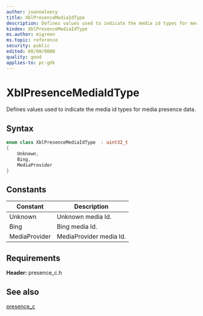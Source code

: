 ```yaml
---
author: joannaleecy
title: XblPresenceMediaIdType
description: Defines values used to indicate the media id types for media presence data.
kindex: XblPresenceMediaIdType
ms.author: migreen
ms.topic: reference
security: public
edited: 00/00/0000
quality: good
applies-to: pc-gdk
---
```


# XblPresenceMediaIdType  

Defines values used to indicate the media id types for media presence data.    

## Syntax  
  
```cpp
enum class XblPresenceMediaIdType  : uint32_t  
{  
    Unknown,  
    Bing,  
    MediaProvider  
}  
```  
  
## Constants  
  
| Constant | Description |
| --- | --- |
| Unknown | Unknown media Id. |  
| Bing | Bing media Id. |  
| MediaProvider | MediaProvider media Id. |  
  
## Requirements  
  
**Header:** presence_c.h
  
## See also  
[presence_c](../presence_c_members.md)  
  
  